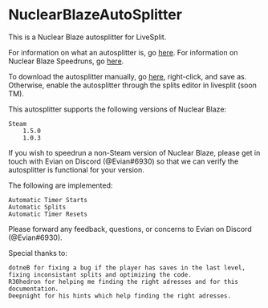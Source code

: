 # NuclearBlazeAutoSplitter

This is a Nuclear Blaze autosplitter for LiveSplit.

For information on what an autosplitter is, go [here](https://github.com/LiveSplit/LiveSplit.AutoSplitters/blob/master/README.md). For information on Nuclear Blaze Speedruns, go [here](https://www.speedrun.com/nuclear_blaze/).

To download the autosplitter manually, go [here](https://raw.githubusercontent.com/cmmm976/NuclearBlazeAutoSplitter/main/Nuclear%20Blaze%20Autosplitter.asl), right-click, and save as. Otherwise, enable the autosplitter through the splits editor in livesplit (soon TM).

This autosplitter supports the following versions of Nuclear Blaze:

    Steam
        1.5.0
        1.0.3

If you wish to speedrun a non-Steam version of Nuclear Blaze, please get in touch with Evian on Discord (@Evian#6930) so that we can verify the autosplitter is functional for your version.

The following are implemented:

    Automatic Timer Starts
    Automatic Splits
    Automatic Timer Resets

Please forward any feedback, questions, or concerns to Evian on Discord (@Evian#6930).

Special thanks to:
    
    dotneB for fixing a bug if the player has saves in the last level, fixing inconsistant splits and optimizing the code.
    R30hedron for helping me finding the right adresses and for this documentation.
    Deepnight for his hints which help finding the right adresses.

